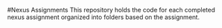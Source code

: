 #Nexus Assignments
This repository holds the code for each completed nexus assignment organized into folders based on the assignment. 
